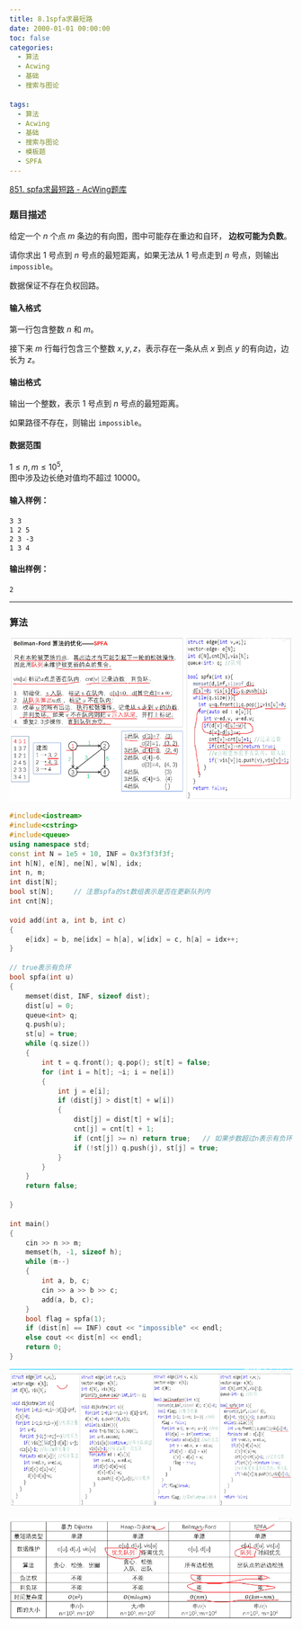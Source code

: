 ```yaml
---
title: 8.1spfa求最短路
date: 2000-01-01 00:00:00
toc: false
categories:
  - 算法
  - Acwing
  - 基础
  - 搜索与图论

tags:
  - 算法
  - Acwing
  - 基础
  - 搜索与图论
  - 模板题
  - SPFA
---
```


[851. spfa求最短路 - AcWing题库](https://www.acwing.com/problem/content/853/)

### 题目描述
给定一个 $n$ 个点 $m$ 条边的有向图，图中可能存在重边和自环， **边权可能为负数**。

请你求出 $1$ 号点到 $n$ 号点的最短距离，如果无法从 $1$ 号点走到 $n$ 号点，则输出 `impossible`。

数据保证不存在负权回路。

#### 输入格式

第一行包含整数 $n$ 和 $m$。

接下来 $m$ 行每行包含三个整数 $x,y,z$，表示存在一条从点 $x$ 到点 $y$ 的有向边，边长为 $z$。

#### 输出格式

输出一个整数，表示 $1$ 号点到 $n$ 号点的最短距离。

如果路径不存在，则输出 `impossible`。

#### 数据范围

$1 \le n,m \le 10^5$,  
图中涉及边长绝对值均不超过 $10000$。

#### 输入样例：

```
3 3
1 2 5
2 3 -3
1 3 4
```

#### 输出样例：

```
2
```

---
### 算法


![](8.1spfa求最短路/Pasted%20image%2020240509211609.png)

```cpp
#include<iostream>
#include<cstring>
#include<queue>
using namespace std;
const int N = 1e5 + 10, INF = 0x3f3f3f3f;
int h[N], e[N], ne[N], w[N], idx;
int n, m;
int dist[N];
bool st[N];     // 注意spfa的st数组表示是否在更新队列内
int cnt[N];

void add(int a, int b, int c)
{
    e[idx] = b, ne[idx] = h[a], w[idx] = c, h[a] = idx++;
}

// true表示有负环
bool spfa(int u)
{
    memset(dist, INF, sizeof dist);
    dist[u] = 0;
    queue<int> q;
    q.push(u);
    st[u] = true;
    while (q.size())
    {
        int t = q.front(); q.pop(); st[t] = false;
        for (int i = h[t]; ~i; i = ne[i])
        {
            int j = e[i];
            if (dist[j] > dist[t] + w[i]) 
            {
                dist[j] = dist[t] + w[i];
                cnt[j] = cnt[t] + 1;    
                if (cnt[j] >= n) return true;   // 如果步数超过n表示有负环
                if (!st[j]) q.push(j), st[j] = true;
            }
        }
    }
    return false;

}

int main()
{
    cin >> n >> m;
    memset(h, -1, sizeof h);
    while (m--)
    {
        int a, b, c;
        cin >> a >> b >> c;
        add(a, b, c);
    }
    bool flag = spfa(1);
    if (dist[n] == INF) cout << "impossible" << endl;
    else cout << dist[n] << endl;
    return 0;
}
```

![](8.1spfa求最短路/Pasted%20image%2020240509211629.png)

![](8.1spfa求最短路/Pasted%20image%2020240509211635.png)
